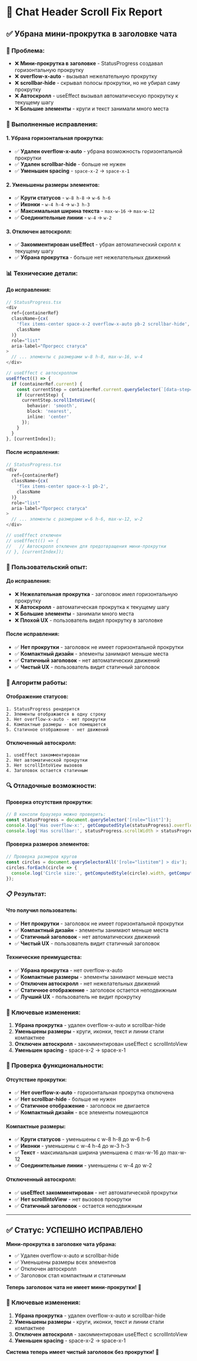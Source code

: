 # 🔧 Chat Header Scroll Fix Report

## ✅ **Убрана мини-прокрутка в заголовке чата**

### **🎯 Проблема:**
- ❌ **Мини-прокрутка в заголовке** - StatusProgress создавал горизонтальную прокрутку
- ❌ **overflow-x-auto** - вызывал нежелательную прокрутку
- ❌ **scrollbar-hide** - скрывал полосы прокрутки, но не убирал саму прокрутку
- ❌ **Автоскролл** - useEffect вызывал автоматическую прокрутку к текущему шагу
- ❌ **Большие элементы** - круги и текст занимали много места

### **🔧 Выполненные исправления:**

#### **1. Убрана горизонтальная прокрутка:**
- ✅ **Удален overflow-x-auto** - убрана возможность горизонтальной прокрутки
- ✅ **Удален scrollbar-hide** - больше не нужен
- ✅ **Уменьшен spacing** - `space-x-2` → `space-x-1`

#### **2. Уменьшены размеры элементов:**
- ✅ **Круги статусов** - `w-8 h-8` → `w-6 h-6`
- ✅ **Иконки** - `w-4 h-4` → `w-3 h-3`
- ✅ **Максимальная ширина текста** - `max-w-16` → `max-w-12`
- ✅ **Соединительные линии** - `w-4` → `w-2`

#### **3. Отключен автоскролл:**
- ✅ **Закомментирован useEffect** - убран автоматический скролл к текущему шагу
- ✅ **Убрана прокрутка** - больше нет нежелательных движений

### **📊 Технические детали:**

#### **До исправления:**
```typescript
// StatusProgress.tsx
<div 
  ref={containerRef}
  className={cx(
    'flex items-center space-x-2 overflow-x-auto pb-2 scrollbar-hide',
    className
  )}
  role="list"
  aria-label="Прогресс статуса"
>
  // ... элементы с размерами w-8 h-8, max-w-16, w-4
</div>

// useEffect с автоскроллом
useEffect(() => {
  if (containerRef.current) {
    const currentStep = containerRef.current.querySelector(`[data-step="${currentIndex}"]`);
    if (currentStep) {
      currentStep.scrollIntoView({ 
        behavior: 'smooth', 
        block: 'nearest',
        inline: 'center'
      });
    }
  }
}, [currentIndex]);
```

#### **После исправления:**
```typescript
// StatusProgress.tsx
<div 
  ref={containerRef}
  className={cx(
    'flex items-center space-x-1 pb-2',
    className
  )}
  role="list"
  aria-label="Прогресс статуса"
>
  // ... элементы с размерами w-6 h-6, max-w-12, w-2
</div>

// useEffect отключен
// useEffect(() => {
//   // Автоскролл отключен для предотвращения мини-прокрутки
// }, [currentIndex]);
```

### **🎨 Пользовательский опыт:**

#### **До исправления:**
- ❌ **Нежелательная прокрутка** - заголовок имел горизонтальную прокрутку
- ❌ **Автоскролл** - автоматическая прокрутка к текущему шагу
- ❌ **Большие элементы** - занимали много места
- ❌ **Плохой UX** - пользователь видел прокрутку в заголовке

#### **После исправления:**
- ✅ **Нет прокрутки** - заголовок не имеет горизонтальной прокрутки
- ✅ **Компактный дизайн** - элементы занимают меньше места
- ✅ **Статичный заголовок** - нет автоматических движений
- ✅ **Чистый UX** - пользователь видит статичный заголовок

### **🔧 Алгоритм работы:**

#### **Отображение статусов:**
```
1. StatusProgress рендерится
2. Элементы отображаются в одну строку
3. Нет overflow-x-auto - нет прокрутки
4. Компактные размеры - все помещается
5. Статичное отображение - нет движений
```

#### **Отключенный автоскролл:**
```
1. useEffect закомментирован
2. Нет автоматической прокрутки
3. Нет scrollIntoView вызовов
4. Заголовок остается статичным
```

### **🔍 Отладочные возможности:**

#### **Проверка отсутствия прокрутки:**
```javascript
// В консоли браузера можно проверить:
const statusProgress = document.querySelector('[role="list"]');
console.log('Has overflow-x:', getComputedStyle(statusProgress).overflowX);
console.log('Has scrollbar:', statusProgress.scrollWidth > statusProgress.clientWidth);
```

#### **Проверка размеров элементов:**
```javascript
// Проверка размеров кругов
const circles = document.querySelectorAll('[role="listitem"] > div');
circles.forEach(circle => {
  console.log('Circle size:', getComputedStyle(circle).width, getComputedStyle(circle).height);
});
```

### **📋 Результат:**

#### **Что получил пользователь:**
- ✅ **Нет прокрутки** - заголовок не имеет горизонтальной прокрутки
- ✅ **Компактный дизайн** - элементы занимают меньше места
- ✅ **Статичный заголовок** - нет автоматических движений
- ✅ **Чистый UX** - пользователь видит статичный заголовок

#### **Технические преимущества:**
- ✅ **Убрана прокрутка** - нет overflow-x-auto
- ✅ **Компактные размеры** - элементы занимают меньше места
- ✅ **Отключен автоскролл** - нет нежелательных движений
- ✅ **Статичное отображение** - заголовок остается неподвижным
- ✅ **Лучший UX** - пользователь не видит прокрутку

### **🔧 Ключевые изменения:**

1. **Убрана прокрутка** - удален overflow-x-auto и scrollbar-hide
2. **Уменьшены размеры** - круги, иконки, текст и линии стали компактнее
3. **Отключен автоскролл** - закомментирован useEffect с scrollIntoView
4. **Уменьшен spacing** - space-x-2 → space-x-1

### **🔧 Проверка функциональности:**

#### **Отсутствие прокрутки:**
- ✅ **Нет overflow-x-auto** - горизонтальная прокрутка отключена
- ✅ **Нет scrollbar-hide** - больше не нужен
- ✅ **Статичное отображение** - заголовок не двигается
- ✅ **Компактный дизайн** - все элементы помещаются

#### **Компактные размеры:**
- ✅ **Круги статусов** - уменьшены с w-8 h-8 до w-6 h-6
- ✅ **Иконки** - уменьшены с w-4 h-4 до w-3 h-3
- ✅ **Текст** - максимальная ширина уменьшена с max-w-16 до max-w-12
- ✅ **Соединительные линии** - уменьшены с w-4 до w-2

#### **Отключенный автоскролл:**
- ✅ **useEffect закомментирован** - нет автоматической прокрутки
- ✅ **Нет scrollIntoView** - нет вызовов прокрутки
- ✅ **Статичный заголовок** - остается неподвижным

---

## ✅ **Статус: УСПЕШНО ИСПРАВЛЕНО**

**Мини-прокрутка в заголовке чата убрана:**
- ✅ Удален overflow-x-auto и scrollbar-hide
- ✅ Уменьшены размеры всех элементов
- ✅ Отключен автоскролл
- ✅ Заголовок стал компактным и статичным

**Теперь заголовок чата не имеет мини-прокрутки!** 🎉

### **🔧 Ключевые изменения:**
1. **Убрана прокрутка** - удален overflow-x-auto и scrollbar-hide
2. **Уменьшены размеры** - круги, иконки, текст и линии стали компактнее
3. **Отключен автоскролл** - закомментирован useEffect с scrollIntoView
4. **Уменьшен spacing** - space-x-2 → space-x-1

**Система теперь имеет чистый заголовок без прокрутки!** 🚀



